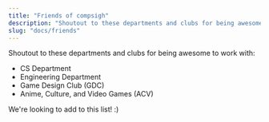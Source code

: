 ```yaml
---
title: "Friends of compsigh"
description: "Shoutout to these departments and clubs for being awesome to work with"
slug: "docs/friends"
---
```


Shoutout to these departments and clubs for being awesome to work with:

- CS Department
- Engineering Department
- Game Design Club (GDC)
- Anime, Culture, and Video Games (ACV)

We're looking to add to this list! :)

